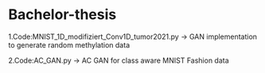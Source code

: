 # Bachelor-thesis

1.Code:MNIST_1D_modifiziert_Conv1D_tumor2021.py
-> GAN implementation to generate random methylation data

2.Code:AC_GAN.py
-> AC GAN for class aware  MNIST Fashion data


